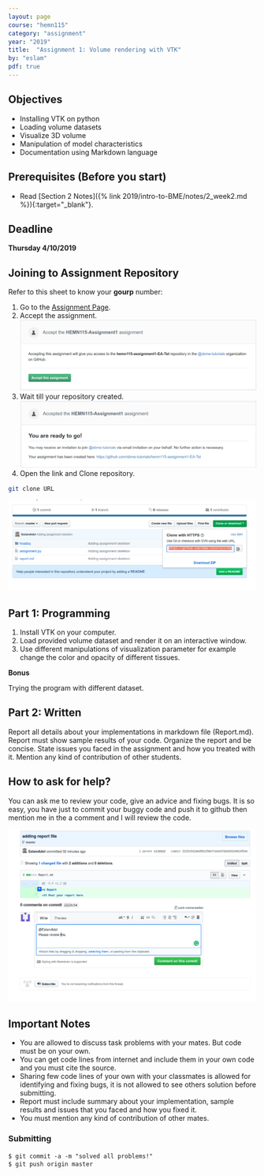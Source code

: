 ```yaml
---
layout: page
course: "hemn115"
category: "assignment"
year: "2019"
title:  "Assignment 1: Volume rendering with VTK"
by: "eslam"
pdf: true
---
```



## Objectives

* Installing VTK on python
* Loading volume datasets
* Visualize 3D volume 
* Manipulation of model characteristics
* Documentation using Markdown language

## Prerequisites (Before you start)

* Read [Section 2 Notes]({% link 2019/intro-to-BME/notes/2_week2.md %}){:target="_blank"}.

## Deadline

**Thursday 4/10/2019**

## Joining to Assignment Repository

Refer to this sheet to know your **gourp** number: 

1. Go to the [Assignment Page](https://classroom.github.com/a/IoeIaNFP).
2. Accept the assignment.
![](../images/Selection_045.png)
3. Wait till your repository created.
![](../images/Selection_046.png)
4. Open the link and Clone repository.
```bash
git clone URL
```
![](../images/Selection_047.png)


## Part 1: Programming

1. Install VTK on your computer.
2. Load provided volume dataset and render it on an interactive window.
3. Use different manipulations of visualization parameter for example change the color and opacity of different tissues. 

**Bonus**

Trying the program with different dataset. 

## Part 2: Written

Report all details about your implementations in markdown file (Report.md). Report must show sample results of your code. Organize the report and be concise. State issues you faced in the assignment and how you treated with it. Mention any kind of contribution of other students.

## How to ask for help?

You can ask me to review your code, give an advice and fixing bugs. It is so easy, you have just to commit your buggy code and push it to github then mention me in the a comment and I will review the code.

![](../images/assig3-2.png)

## Important Notes 
* You are allowed to discuss task problems with your mates. But code must be on your own.
* You can get code lines from internet and include them in your own code and you must cite the source.
* Sharing few code lines of your own with your classmates is allowed for identifying and fixing bugs, it is not allowed to see others solution before submitting.
* Report must include summary about your implementation, sample results and issues that you faced and how you fixed it.
* You must mention any kind of contribution of other mates.

### Submitting

```terminal
$ git commit -a -m "solved all problems!"
$ git push origin master
```